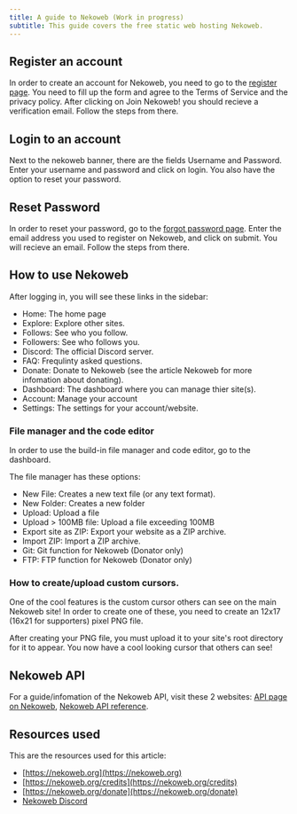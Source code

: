 ```yaml
---
title: A guide to Nekoweb (Work in progress)
subtitle: This guide covers the free static web hosting Nekoweb.
---
```

## Register an account

In order to create an account for Nekoweb, you need to go to the
[register page](https://nekoweb.org/register). You need to
fill up the form and agree to the Terms of Service and the privacy
policy. After clicking on Join Nekoweb! you should recieve a
verification email. Follow the steps from there.

## Login to an account

Next to the nekoweb banner, there are the fields Username and
Password. Enter your username and password and click on login. You
also have the option to reset your password.

## Reset Password
In order to reset your password, go to the
[forgot password page](https://nekoweb.org/forgotpassword).
Enter the email address you used to register on Nekoweb, and click on
submit. You will recieve an email. Follow the steps from there.

## How to use Nekoweb

After logging in, you will see these links in the sidebar:
* Home: The home page
* Explore: Explore other sites.
* Follows: See who you follow.
* Followers: See who follows you.
* Discord: The official Discord server.
* FAQ: Frequlinty asked questions.
* Donate: Donate to Nekoweb (see the article Nekoweb for more
  infomation about donating).
* Dashboard: The dashboard where you can manage thier site(s). 
* Account: Manage your account
* Settings: The settings for your account/website.

### File manager and the code editor
In order to use the build-in file manager and code editor, go to the
dashboard.

The file manager has these options:
* New File: Creates a new text file (or any text format).
* New Folder: Creates a new folder
* Upload: Upload a file
* Upload > 100MB file: Upload a file exceeding 100MB
* Export site as ZIP: Export your website as a ZIP archive.
* Import ZIP: Import a ZIP archive.
* Git: Git function for Nekoweb (Donator only)
* FTP: FTP function for Nekoweb (Donator only)

### How to create/upload custom cursors.
One of the cool features is the custom cursor others can see on the
main Nekoweb site! In order to create one of these, you need to create
an 12x17 (16x21 for supporters) pixel PNG file.

After creating your PNG file, you must upload it to your site's root
directory for it to appear. You now have a cool looking cursor that
others can see!

## Nekoweb API
For a guide/infomation of the Nekoweb API, visit these 2 websites:
[API page on Nekoweb](https://nekoweb.org/api),
[Nekoweb API reference](https://nekoapi.nekoweb.org/).

## Resources used
This are the resources used for this article:
* [https://nekoweb.org](https://nekoweb.org)
* [https://nekoweb.org/credits](https://nekoweb.org/credits)
* [https://nekoweb.org/donate](https://nekoweb.org/donate)
* [Nekoweb Discord](https://discord.gg/hvfHKyVS6b)

